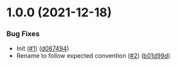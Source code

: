 # 1.0.0 (2021-12-18)


### Bug Fixes

* Init ([#1](https://github.com/swarm-io/release-config-general/issues/1)) ([d087494](https://github.com/swarm-io/release-config-general/commit/d08749429e979da80bb8a625abde0be16336f27f))
* Rename to follow expected convention ([#2](https://github.com/swarm-io/release-config-general/issues/2)) ([b01d99d](https://github.com/swarm-io/release-config-general/commit/b01d99daaf5f3d79988c5bcb1c4e9a3dc9ffd81e))
